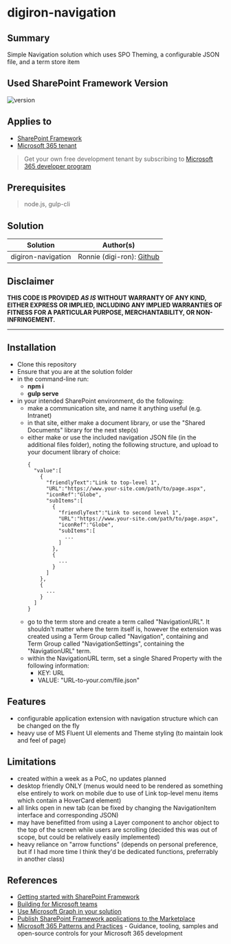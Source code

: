 # digiron-navigation

## Summary

Simple Navigation solution which uses SPO Theming, a configurable JSON file, and a term store item

## Used SharePoint Framework Version

![version](https://img.shields.io/badge/version-1.16.1-green.svg)

## Applies to

- [SharePoint Framework](https://aka.ms/spfx)
- [Microsoft 365 tenant](https://docs.microsoft.com/en-us/sharepoint/dev/spfx/set-up-your-developer-tenant)

> Get your own free development tenant by subscribing to [Microsoft 365 developer program](http://aka.ms/o365devprogram)

## Prerequisites

> node.js, gulp-cli

## Solution

| Solution    | Author(s)                                               |
| ----------- | ------------------------------------------------------- |
| digiron-navigation | Ronnie (digi-ron): [Github](www.github.com/digi-ron) |

## Disclaimer

**THIS CODE IS PROVIDED _AS IS_ WITHOUT WARRANTY OF ANY KIND, EITHER EXPRESS OR IMPLIED, INCLUDING ANY IMPLIED WARRANTIES OF FITNESS FOR A PARTICULAR PURPOSE, MERCHANTABILITY, OR NON-INFRINGEMENT.**

---

## Installation

- Clone this repository
- Ensure that you are at the solution folder
- in the command-line run:
  - **npm i**
  - **gulp serve**
- in your intended SharePoint environment, do the following:
  - make a communication site, and name it anything useful (e.g. Intranet)
  - in that site, either make a document library, or use the "Shared Documents" library for the next step(s)
  - either make or use the included navigation JSON file (in the additional files folder), noting the following structure, and upload to your document library of choice:
    ```
    {
      "value":[
        {
          "friendlyText":"Link to top-level 1",
          "URL":"https://www.your-site.com/path/to/page.aspx",
          "iconRef":"Globe",
          "subItems":[
            {
              "friendlyText":"Link to second level 1",
              "URL":"https://www.your-site.com/path/to/page.aspx",
              "iconRef":"Globe",
              "subItems":[
                ...
              ]
            },
            {
              ...
            }
          ]
        },
        {
          ...
        }
      ]
    }
    ```
  - go to the term store and create a term called "NavigationURL". It shouldn't matter where the term itself is, however the extension was created using a Term Group called "Navigation", containing and Term Group called "NavigationSettings", containing the "NavigationURL" term.
  - within the NavigationURL term, set a single Shared Property with the following information:
    - KEY: URL
    - VALUE: "URL-to-your.com/file.json"
  

## Features

- configurable application extension with navigation structure which can be changed on the fly
- heavy use of MS Fluent UI elements and Theme styling (to maintain look and feel of page)

## Limitations
- created within a week as a PoC, no updates planned
- desktop friendly ONLY (menus would need to be rendered as something else entirely to work on mobile due to use of Link top-level menu items which contain a HoverCard element)
- all links open in new tab (can be fixed by changing the NavigationItem interface and corresponding JSON)
- may have benefitted from using a Layer component to anchor object to the top of the screen while users are scrolling (decided this was out of scope, but could be relatively easily implemented)
- heavy reliance on "arrow functions" (depends on personal preference, but if I had more time I think they'd be dedicated functions, preferrably in another class)

## References

- [Getting started with SharePoint Framework](https://docs.microsoft.com/en-us/sharepoint/dev/spfx/set-up-your-developer-tenant)
- [Building for Microsoft teams](https://docs.microsoft.com/en-us/sharepoint/dev/spfx/build-for-teams-overview)
- [Use Microsoft Graph in your solution](https://docs.microsoft.com/en-us/sharepoint/dev/spfx/web-parts/get-started/using-microsoft-graph-apis)
- [Publish SharePoint Framework applications to the Marketplace](https://docs.microsoft.com/en-us/sharepoint/dev/spfx/publish-to-marketplace-overview)
- [Microsoft 365 Patterns and Practices](https://aka.ms/m365pnp) - Guidance, tooling, samples and open-source controls for your Microsoft 365 development
